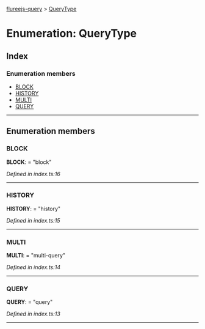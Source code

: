 [flureejs-query](../README.md) > [QueryType](../enums/querytype.md)

# Enumeration: QueryType

## Index

### Enumeration members

- [BLOCK](querytype.md#block)
- [HISTORY](querytype.md#history)
- [MULTI](querytype.md#multi)
- [QUERY](querytype.md#query)

---

## Enumeration members

<a id="block"></a>

### BLOCK

**BLOCK**: = "block"

_Defined in index.ts:16_

---

<a id="history"></a>

### HISTORY

**HISTORY**: = "history"

_Defined in index.ts:15_

---

<a id="multi"></a>

### MULTI

**MULTI**: = "multi-query"

_Defined in index.ts:14_

---

<a id="query"></a>

### QUERY

**QUERY**: = "query"

_Defined in index.ts:13_

---
